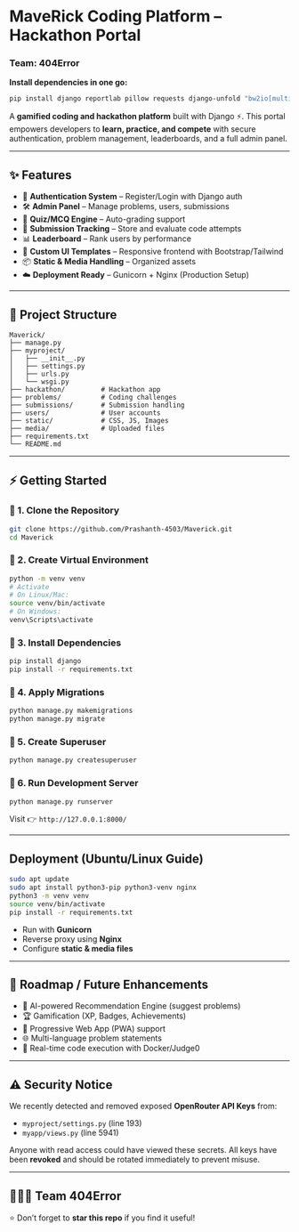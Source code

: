 # MaveRick Coding Platform – Hackathon Portal

### Team: 404Error

**Install dependencies in one go:**

```bash
pip install django reportlab pillow requests django-unfold "bw2io[multifunctional]" PyPDF2 celery
```

A **gamified coding and hackathon platform** built with Django ⚡.
This portal empowers developers to **learn, practice, and compete** with secure authentication, problem management, leaderboards, and a full admin panel.

---

## ✨ Features

* 🔐 **Authentication System** – Register/Login with Django auth
* 🛠️ **Admin Panel** – Manage problems, users, submissions
* 📝 **Quiz/MCQ Engine** – Auto-grading support
* 💾 **Submission Tracking** – Store and evaluate code attempts
* 📊 **Leaderboard** – Rank users by performance
* 🎨 **Custom UI Templates** – Responsive frontend with Bootstrap/Tailwind
* 📦 **Static & Media Handling** – Organized assets
* ☁️ **Deployment Ready** – Gunicorn + Nginx (Production Setup)

---

## 📂 Project Structure

```
Maverick/
├── manage.py
├── myproject/
│   ├── __init__.py
│   ├── settings.py
│   ├── urls.py
│   └── wsgi.py
├── hackathon/         # Hackathon app
├── problems/          # Coding challenges
├── submissions/       # Submission handling
├── users/             # User accounts
├── static/            # CSS, JS, Images
├── media/             # Uploaded files
├── requirements.txt
└── README.md
```

---

## ⚡ Getting Started

### 🔹 1. Clone the Repository

```bash
git clone https://github.com/Prashanth-4503/Maverick.git
cd Maverick
```

### 🔹 2. Create Virtual Environment

```bash
python -m venv venv
# Activate
# On Linux/Mac:
source venv/bin/activate
# On Windows:
venv\Scripts\activate
```

### 🔹 3. Install Dependencies

```bash
pip install django
pip install -r requirements.txt
```

### 🔹 4. Apply Migrations

```bash
python manage.py makemigrations
python manage.py migrate
```

### 🔹 5. Create Superuser

```bash
python manage.py createsuperuser
```

### 🔹 6. Run Development Server

```bash
python manage.py runserver
```

Visit 👉 `http://127.0.0.1:8000/`

---

## Deployment (Ubuntu/Linux Guide)

```bash
sudo apt update
sudo apt install python3-pip python3-venv nginx
python3 -m venv venv
source venv/bin/activate
pip install -r requirements.txt
```

* Run with **Gunicorn**
* Reverse proxy using **Nginx**
* Configure **static & media files**

---

## 🎯 Roadmap / Future Enhancements

* 🤖 AI-powered Recommendation Engine (suggest problems)
* 🏆 Gamification (XP, Badges, Achievements)
* 📱 Progressive Web App (PWA) support
* 🌐 Multi-language problem statements
* 📡 Real-time code execution with Docker/Judge0

---

## ⚠️ Security Notice

We recently detected and removed exposed **OpenRouter API Keys** from:

* `myproject/settings.py` (line 193)
* `myapp/views.py` (line 5941)

Anyone with read access could have viewed these secrets. All keys have been **revoked** and should be rotated immediately to prevent misuse.

---

## 👨‍👩‍👧 Team 404Error

⭐ Don’t forget to **star this repo** if you find it useful!
